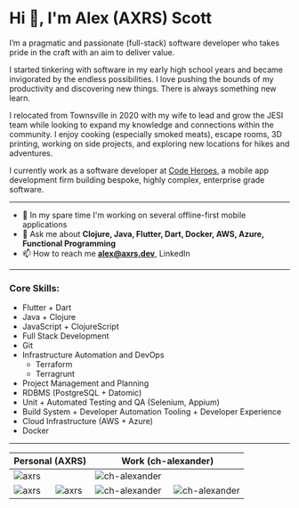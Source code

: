 # Hi 👋, I'm Alex (AXRS) Scott

I’m a pragmatic and passionate (full-stack) software developer who takes pride in the craft with an aim to deliver value.

I started tinkering with software in my early high school years and became invigorated by the endless possibilities. I love pushing the bounds of my productivity and discovering new things. There is always something new learn.

I relocated from Townsville in 2020 with my wife to lead and grow the JESI team while looking to expand my knowledge and connections within the community. I enjoy cooking (especially smoked meats), escape rooms, 3D printing, working on side projects, and exploring new locations for hikes and adventures.

I currently work as a software developer at [Code Heroes](https://www.codeheroes.com.au/), a mobile app development firm building bespoke, highly complex, enterprise grade software.

---

- 🔭 In my spare time I'm working on several offline-first mobile applications
- 💬 Ask me about **Clojure, Java, Flutter, Dart, Docker, AWS, Azure, Functional Programming**
- 📫 How to reach me [**alex@axrs.dev**](mailto:alex@axrs.dev), LinkedIn

---

### Core Skills:

- Flutter + Dart
- Java + Clojure
- JavaScript + ClojureScript
- Full Stack Development
- Git
- Infrastructure Automation and DevOps
    - Terraform
    - Terragrunt
- Project Management and Planning
- RDBMS (PostgreSQL + Datomic)
- Unit + Automated Testing and QA (Selenium, Appium)
- Build System + Developer Automation Tooling + Developer Experience
- Cloud Infrastructure (AWS + Azure)
- Docker

---

<table>
   <thead>
      <tr>
         <th colspan="2">Personal (AXRS)</th>
         <th colspan="2">Work (ch-alexander)</th>
      </tr>
   </thead>
   <tbody>
      <tr>
         <td colspan="2"><img src="https://github-profile-trophy.vercel.app/?username=axrs&theme=darcula" alt="axrs" /></td>
         <td colspan="2"><img src="https://github-profile-trophy.vercel.app/?username=ch-alexander&theme=darcula" alt="ch-alexander" /></td>
      </tr>
      <tr>
         <td><img align="left" src="https://github-readme-stats.vercel.app/api/top-langs?username=axrs&show_icons=true&locale=en&layout=compact&hide=php&theme=darcula" alt="axrs" /></td>
         <td><img align="center" src="https://github-readme-stats.vercel.app/api?username=axrs&show_icons=true&locale=en&count_private=true&theme=darcula" alt="axrs" /></td>
         <td><img align="left" src="https://github-readme-stats.vercel.app/api/top-langs?username=ch-alexander&show_icons=true&locale=en&layout=compact&hide=php&theme=darcula" alt="ch-alexander" /></td>
         <td><img align="right" src="https://github-readme-stats.vercel.app/api?username=ch-alexander&show_icons=true&locale=en&count_private=true&theme=darcula" alt="ch-alexander" /></td>
      </tr>
   </tbody>
</table>
